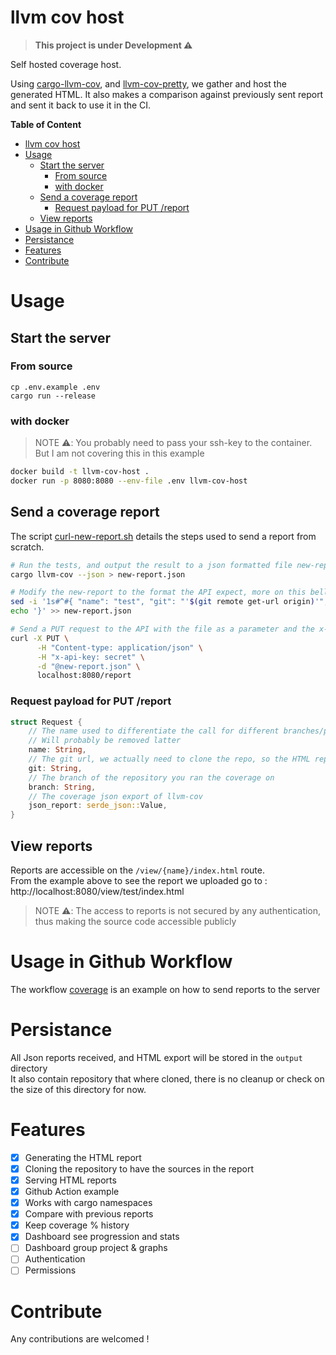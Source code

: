 # llvm cov host

> **This project is under Development ⚠️**

Self hosted coverage host.

Using [cargo-llvm-cov](https://github.com/taiki-e/cargo-llvm-cov), and [llvm-cov-pretty](https://github.com/dnaka91/llvm-cov-pretty), we gather and host the generated HTML.
It also makes a comparison against previously sent report and sent it back to use it in the CI.

**Table of Content**

- [llvm cov host](#llvm-cov-host)
- [Usage](#usage)
  - [Start the server](#start-the-server)
    - [From source](#from-source)
    - [with docker](#with-docker)
  - [Send a coverage report](#send-a-coverage-report)
    - [Request payload for PUT /report](#request-payload-for-put-report)
  - [View reports](#view-reports)
- [Usage in Github Workflow](#usage-in-github-workflow)
- [Persistance](#persistance)
- [Features](#features)
- [Contribute](#contribute)

# Usage

## Start the server

### From source

```
cp .env.example .env
cargo run --release
```

### with docker

> NOTE ⚠️: You probably need to pass your ssh-key to the container.\
> But I am not covering this in this example

```sh
docker build -t llvm-cov-host .
docker run -p 8080:8080 --env-file .env llvm-cov-host
```

## Send a coverage report

The script [curl-new-report.sh](curl-new-report.sh) details the steps used to send a report from scratch.

```sh
# Run the tests, and output the result to a json formatted file new-report.json
cargo llvm-cov --json > new-report.json

# Modify the new-report to the format the API expect, more on this bellow in ()
sed -i '1s#^#{ "name": "test", "git": "'$(git remote get-url origin)'", "branch": "main", "json_report": #' new-report.json
echo '}' >> new-report.json

# Send a PUT request to the API with the file as a parameter and the x-api-key authentication.
curl -X PUT \
      -H "Content-type: application/json" \
      -H "x-api-key: secret" \
      -d "@new-report.json" \
      localhost:8080/report
```

### Request payload for PUT /report

```rs
struct Request {
    // The name used to differentiate the call for different branches/project
    // Will probably be removed latter
    name: String,
    // The git url, we actually need to clone the repo, so the HTML report can have/display the sources of your project.
    git: String,
    // The branch of the repository you ran the coverage on
    branch: String,
    // The coverage json export of llvm-cov
    json_report: serde_json::Value,
}
```

## View reports

Reports are accessible on the `/view/{name}/index.html` route.\
From the example above to see the report we uploaded go to : http://localhost:8080/view/test/index.html

> NOTE ⚠️: The access to reports is not secured by any authentication, thus making the source code accessible publicly


# Usage in Github Workflow

The workflow [coverage](.github/workflows/coverage.yml) is an example on how to send reports to the server

# Persistance

All Json reports received, and HTML export will be stored in the `output` directory \
It also contain repository that where cloned, there is no cleanup or check on the size of this directory for now.

# Features

- [x] Generating the HTML report
- [x] Cloning the repository to have the sources in the report
- [x] Serving HTML reports
- [x] Github Action example
- [x] Works with cargo namespaces
- [x] Compare with previous reports
- [x] Keep coverage % history
- [x] Dashboard see progression and stats
- [ ] Dashboard group project & graphs 
- [ ] Authentication
- [ ] Permissions

# Contribute

Any contributions are welcomed !